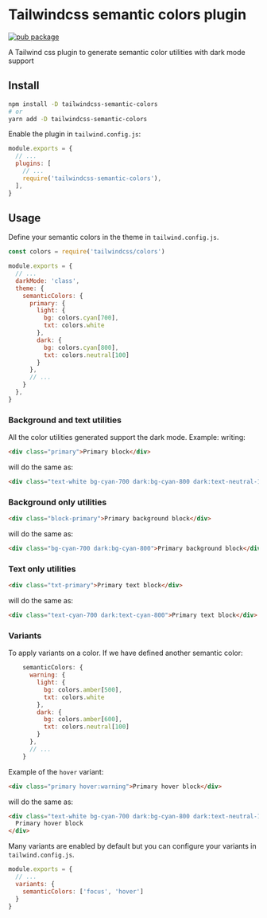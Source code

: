 # Tailwindcss semantic colors plugin

[![pub package](https://img.shields.io/npm/v/tailwindcss-semantic-colors)](https://www.npmjs.com/package/tailwindcss-semantic-colors)

A Tailwind css plugin to generate semantic color utilities with dark mode support

## Install

```bash
npm install -D tailwindcss-semantic-colors
# or
yarn add -D tailwindcss-semantic-colors
```

Enable the plugin in `tailwind.config.js`:

```javascript
module.exports = {
  // ...
  plugins: [
    // ...
    require('tailwindcss-semantic-colors'),
  ],
}
```

## Usage

Define your semantic colors in the theme in `tailwind.config.js`.

```javascript
const colors = require('tailwindcss/colors')

module.exports = {
  // ...
  darkMode: 'class',
  theme: {
    semanticColors: {
      primary: {
        light: {
          bg: colors.cyan[700],
          txt: colors.white
        },
        dark: {
          bg: colors.cyan[800],
          txt: colors.neutral[100]
        }
      },
      // ...
    }
  },
}
```

### Background and text utilities

All the color utilities generated support the dark mode. Example: writing:

```html
<div class="primary">Primary block</div>
```

will do the same as:

```html
<div class="text-white bg-cyan-700 dark:bg-cyan-800 dark:text-neutral-100">Primary block</div>
```

### Background only utilities

```html
<div class="block-primary">Primary background block</div>
```

will do the same as:

```html
<div class="bg-cyan-700 dark:bg-cyan-800">Primary background block</div>
```

### Text only utilities

```html
<div class="txt-primary">Primary text block</div>
```

will do the same as:

```html
<div class="text-cyan-700 dark:text-cyan-800">Primary text block</div>
```

### Variants

To apply variants on a color. If we have defined another semantic color:

```javascript
    semanticColors: {
      warning: {
        light: {
          bg: colors.amber[500],
          txt: colors.white
        },
        dark: {
          bg: colors.amber[600],
          txt: colors.neutral[100]
        }
      },
      // ...
    }
```

Example of the `hover` variant:

```html
<div class="primary hover:warning">Primary hover block</div>
```

will do the same as:

```html
<div class="text-white bg-cyan-700 dark:bg-cyan-800 dark:text-neutral-100 hover:bg-amber-500 hover:text-white dark:hover:bg-amber-600 dark:hover:text-neutral-100">
  Primary hover block
</div>
```

Many variants are enabled by default but you can configure your variants in `tailwind.config.js`.

```javascript
module.exports = {
  // ...
  variants: {
    semanticColors: ['focus', 'hover']
  }
}
```